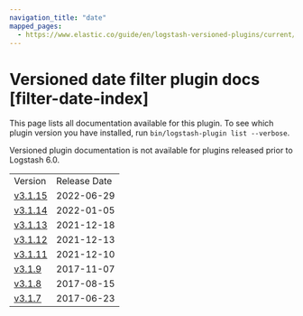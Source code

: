 ```yaml
---
navigation_title: "date"
mapped_pages:
  - https://www.elastic.co/guide/en/logstash-versioned-plugins/current/filter-date-index.html
---
```


# Versioned date filter plugin docs [filter-date-index]

This page lists all documentation available for this plugin. To see which plugin version you have installed, run `bin/logstash-plugin list --verbose`.

Versioned plugin documentation is not available for plugins released prior to Logstash 6.0.

| | |
| :- | :- |
| Version | Release Date |
| [v3.1.15](v3-1-15-plugins-filters-date.md) | 2022-06-29 |
| [v3.1.14](v3-1-14-plugins-filters-date.md) | 2022-01-05 |
| [v3.1.13](v3-1-13-plugins-filters-date.md) | 2021-12-18 |
| [v3.1.12](v3-1-12-plugins-filters-date.md) | 2021-12-13 |
| [v3.1.11](v3-1-11-plugins-filters-date.md) | 2021-12-10 |
| [v3.1.9](v3-1-9-plugins-filters-date.md) | 2017-11-07 |
| [v3.1.8](v3-1-8-plugins-filters-date.md) | 2017-08-15 |
| [v3.1.7](v3-1-7-plugins-filters-date.md) | 2017-06-23 |
